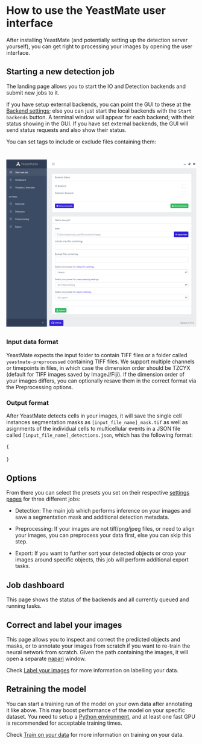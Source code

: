 # How to use the YeastMate user interface

After installing YeastMate (and potentially setting up the detection server yourself), you can get right to processing your images by opening the user interface.

## Starting a new detection job

The landing page allows you to start the IO and Detection backends and submit new jobs to it.

If you have setup external backends, you can point the GUI to these at the [Backend settings](./settings.md); else you can just start the local backends with the ```Start backends``` button. A terminal window will appear for each backend; with their status showing in the GUI. If you have set external backends, the GUI will send status requests and also show their status.

You can set tags to include or exclude files containing them:

# ![Screenshot](imgs/newjob.png)

### Input data format

YeastMate expects the input folder to contain TIFF files or a folder called ```yeastmate-preprocessed``` containing TIFF files. We support multiple channels or timepoints in files, in which case the dimension order should be TZCYX (default for TIFF images saved by ImageJ/Fiji). If the dimension order of your images differs, you can optionally resave them in the correct format via the Preprocessing options.

### Output format

After YeastMate detects cells in your images, it will save the single cell instances segmentation masks as ```[input_file_name]_mask.tif``` as well as asignments of the individual cells to multicellular events in a JSON file called ```[input_file_name]_detections.json```, which has the following format:

```json
{

}
```

## Options

From there you can select the presets you set on their respective [settings pages](./settings.md) for three different jobs: 

* Detection: The main job which performs inference on your images and save a segmentation mask and additional detection metadata.

* Preprocessing: If your images are not tiff/png/jpeg files, or need to align your images, you can preprocess your data first, else you can skip this step.

* Export: If you want to further sort your detected objects or crop your images around specific objects, this job will perform additional export tasks.

## Job dashboard

This page shows the status of the backends and all currently queued and running tasks.


## Correct and label your images

This page allows you to inspect and correct the predicted objects and masks, or to annotate your images from scratch if you want to re-train the neural network from scratch. Given the path containing the images, it will open a separate [napari](https://napari.org) window.

Check [Label your images](./label.md) for more information on labelling your data.

## Retraining the model

You can start a training run of the model on your own data after annotating it like above. This may boost performance of the model on your specific dataset. You need to setup a [Python environment](./environment.md), and at least one fast GPU is recommended for acceptable training times.

Check [Train on your data](./train.md) for more information on training on your data.
